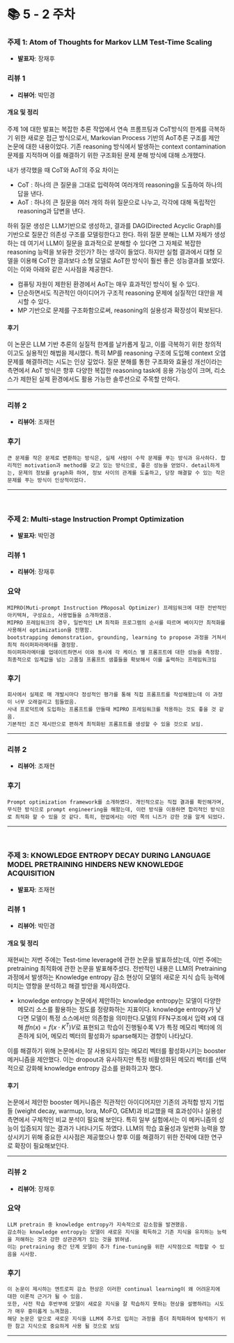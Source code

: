 # 📚 5 - 2 주차

### 주제 1: Atom of Thoughts for Markov LLM Test-Time Scaling
- **발표자**: 장재후

### 리뷰 1
- **리뷰어**: 박민경

#### 개요 및 정리
주제 1에 대한 발표는 복잡한 추론 작업에서 연속 프롬프팅과 CoT방식의 한계를 극복하기 위한 새로운 접근 방식으로서, Markovian Process 기반의 AoT추론 구조를 제안 논문에 대한 내용이었다. 기존 reasoning 방식에서 발생하는 context contamination 문제를 지적하며 이를 해결하기 위한 구조화된 문제 분해 방식에 대해 소개했다.

내가 생각했을 때 CoT와 AoT의 주요 차이는 
- CoT : 하나의 큰 질문을 그대로 입력하여 여러개의 reasoning을 도출하여 하나의 답을 낸다.
- AoT : 하나의 큰 질문을 여러 개의 하위 질문으로 나누고, 각각에 대해 독립적인 reasoning과 답변을 낸다.

하위 질문 생성은 LLM기반으로 생성하고, 결과를 DAG(Directed Acyclic Graph)를 기반으로 질문간 의존성 구조를 모델링한다고 한다. 하위 질문 분해는 LLM 자체가 생성하는 데 여기서 LLM이 질문을 효과적으로 분해할 수 있다면 그 자체로 복잡한 reasoning 능력을 보유한 것인가? 하는 생각이 들었다. 하지만 실험 결과에서 대형 모델을 이용해 CoT한 결과보다 소형 모델로 AoT한 방식이 훨씬 좋은 성능결과를 보였다. 이는 이와 아래와 같은 시사점을 제공한다.
- 컴퓨팅 자원이 제한된 환경에서 AoT는 매우 효과적인 방식이 될 수 있다.
- 단순하면서도 직관적인 아이디어가 구조적 reasoning 문제에 실질적인 대안을 제시할 수 있다.
- MP 기반으로 문제를 구조화함으로써, reasoning의 실용성과 확장성이 확보된다.

#### 후기
이 논문은 LLM 기반 추론의 실질적 한계를 날카롭게 짚고, 이를 극복하기 위한 창의적이고도 실용적인 해법을 제시했다. 특히 MP를 reasoning 구조에 도입해 context 오염 문제를 해결하려는 시도는 인상 깊었다. 질문 분해를 통한 구조화와 효율성 개선이라는 측면에서 AoT 방식은 향후 다양한 복잡한 reasoning task에 응용 가능성이 크며, 리소스가 제한된 실제 환경에서도 활용 가능한 솔루션으로 주목할 만하다.

---

### 리뷰 2
- **리뷰어**: 조재현
### 후기
```
큰 문제를 작은 문제로 변환하는 방식은, 실제 사람이 수학 문제를 푸는 방식과 유사하다. 합리적인 motivation과 method를 갖고 있는 방식으로, 좋은 성능을 얻었다. detail하게는, 문제의 정보를 graph화 하여, 정보 사이의 관계를 도출하고, 당장 해결할 수 있는 작은 문제를 푸는 방식이 인상적이었다.
```

---

<br>

### 주제 2: Multi-stage Instruction Prompt Optimization
- **발표자**: 박민경

### 리뷰 1
- **리뷰어**: 장재후

### 요약
```
MIPRO(Muti-prompt Instruction PRoposal Optimizer) 프레임워크에 대한 전반적인 아키텍쳐, 구성요소, 사용법들을 소개하였음. 
MIPRO 프레임워크의 경우, 일반적인 LM 최적화 프로그램의 순서를 따르며 베이지안 최적화를 사용해서 optimization을 진행함. 
bootstrapping demonstration, grounding, learning to propose 과정을 거쳐서 최적 하이퍼파라메터를 결정함.
하이퍼파라메터를 업데이트하면서 이와 동시에 각 케이스 별 프롬프트에 대한 성능을 측정함. 최종적으로 임계값을 넘는 고품질 프롬프트 샘플들을 확보해서 이를 출력하는 프레임워크임
```

### 후기
```
회사에서 실제로 매 개발시마다 정성적인 평가를 통해 직접 프롬프트를 작성해왔는데 이 과정이 너무 오래걸리고 힘들었음.
사내 프로덕트에 도입하는 프롬프트를 만들때 MIPRO 프레임워크를 적용하는 것도 좋을 것 같음.
기본적인 조건 제시만으로 편하게 최적화된 프롬프트를 생성할 수 있을 것으로 보임.
```
---

### 리뷰 2
- **리뷰어**: 조재현
### 후기
```
Prompt optimization framework를 소개하였다. 개인적으로는 직접 결과를 확인해가며, 무식한 방식으로 prompt engineering을 해왔는데, 이런 방식을 이용하면 합리적인 방식으로 최적화 할 수 있을 것 같다. 특히, 현업에서는 이런 쪽의 니즈가 강한 것을 알게 되었다.
```


---

<br>

### 주제 3: KNOWLEDGE ENTROPY DECAY DURING LANGUAGE MODEL  PRETRAINING HINDERS NEW KNOWLEDGE ACQUISITION
- **발표자**: 조재현

### 리뷰 1
- **리뷰어**: 박민경

#### 개요 및 정리
재현씨는 저번 주에는 Test-time leverage에 관한 논문을 발표하셨는데, 이번 주에는 pretraining 최적화에 관한 논문을 발표해주셨다. 전반적인 내용은 LLM의 Pretraining 과정에서 발생하는 Knowledge entropy 감소 현상이 모델의 새로운 지식 습득 능력에 미치는 영향을 분석하고 해결 방안을 제시하였다.

- knowledge entropy
논문에서 제안하는 knowledge entropy는 모델이 다양한 메모리 소스를 활용하는 정도를 정량화하는 지표이다. knowledge entropy가 낮다면 모델이 특정 소스에서만 의존함을 의미한다.모델의 FFN구조에서 입력 x에 대해 $ffn(x)=f(x\cdot K^T)V$로 표현되고 학습이 진행될수록 V가 특정 메모리 벡터에 의존하게 되어, 메모리 벡터의 활성화가 sparse해지는 경향이 나타났다.

이를 해결하기 위해 논문에서는 잘 사용되지 않는 메모리 벡터를 활성화시키는 booster 메커니즘을 제안했다. 이는 dropout과 유사하지만 특정 비활성화된 메모리 벡터를 선택적으로 강화해 knowledge entropy 감소를 완화하고자 했다.

#### 후기
논문에서 제안한 booster 메커니즘은 직관적인 아이디어지만 기존의 과적합 방지 기법들 (weight decay, warmup, lora, MoFO, GEM)과 비교했을 때 효과성이나 실용성 측면에서 구체적인 비교 분석이 필요해 보인다. 특히 일부 실험에서는 이 메커니즘의 성능이 입증되지 않는 결과가 나타나기도 하였다. LLM의 학습 효율성과 일반화 능력을 향상시키기 위해 중요한 시사점은 제공했으나 향후 이를 해결하기 위한 전략에 대한 연구로 확장이 필요해보인다.

---

### 리뷰 2
- **리뷰어**: 장재후
  
### 요약
```
LLM pretrain 중 knowledge entropy가 지속적으로 감소함을 발견했음.
감소하는 knowledge entropy는 모델이 새로운 지식을 획득하고 기존 지식을 유지하는 능력을 저해하는 것과 강한 상관관계가 있는 것을 밝혀냄.
이는 pretraining 중간 단계 모델이 추가 fine-tuning을 위한 시작점으로 적합할 수 있음을 시사함.
```

### 후기
```
이 논문이 제시하는 엔트로피 감소 현상은 이러한 continual learning이 왜 어려운지에 대한 이론적 근거가 될 수 있음.
또한, 사전 학습 후반부에 모델이 새로운 지식을 잘 학습하지 못하는 현상을 설명하려는 시도가 매우 흥미롭게 느껴졌음.
해당 논문은 앞으로 새로운 지식을 LLM에 추가로 입히는 과정을 좀더 최적화하여 탐색하기 위한 참고 지식으로 중요하게 사용 될 것으로 보임
```

---
